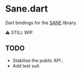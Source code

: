 # Sane.dart

Dart bindings for the [SANE](https://sane-project.gitlab.io/standard/1.06/preface.html) library.

⚠️ STILL WIP

## TODO

- Stabilise the public API ;
- Add test suit.
